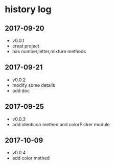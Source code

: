 # history log

## 2017-09-20

- v0.0.1
- creat project
- has number,letter,mixture methods

## 2017-09-21
- v0.0.2
- modify some details
- add doc

## 2017-09-25
- v0.0.3
- add identicon methed and colorPicker module

## 2017-10-09
- v0.0.4
- add color methed
